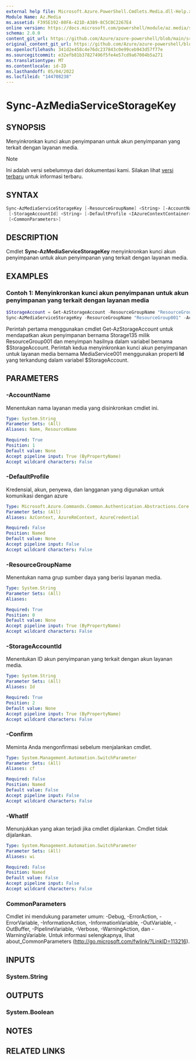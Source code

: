 ```yaml
---
external help file: Microsoft.Azure.PowerShell.Cmdlets.Media.dll-Help.xml
Module Name: Az.Media
ms.assetid: F395E192-80FA-421D-A389-8C5C0C2267E4
online version: https://docs.microsoft.com/powershell/module/az.media/sync-azmediaservicestoragekey
schema: 2.0.0
content_git_url: https://github.com/Azure/azure-powershell/blob/main/src/Media/Media/help/Sync-AzMediaServiceStorageKey.md
original_content_git_url: https://github.com/Azure/azure-powershell/blob/main/src/Media/Media/help/Sync-AzMediaServiceStorageKey.md
ms.openlocfilehash: 341d2e458c4e76dc237843c0e99ceb943d57f77e
ms.sourcegitcommit: e32efb81b37827496f5fe4e57cd9a67004b5a271
ms.translationtype: MT
ms.contentlocale: id-ID
ms.lasthandoff: 05/04/2022
ms.locfileid: "144708238"
---
```

# Sync-AzMediaServiceStorageKey

## SYNOPSIS
Menyinkronkan kunci akun penyimpanan untuk akun penyimpanan yang terkait dengan layanan media.

> [!NOTE]
>Ini adalah versi sebelumnya dari dokumentasi kami. Silakan lihat [versi terbaru](/powershell/module/az.media/sync-azmediaservicestoragekey) untuk informasi terbaru.

## SYNTAX

```powershell
Sync-AzMediaServiceStorageKey [-ResourceGroupName] <String> [-AccountName] <String>
 [-StorageAccountId] <String> [-DefaultProfile <IAzureContextContainer>] [-WhatIf] [-Confirm]
 [<CommonParameters>]
```

## DESCRIPTION
Cmdlet **Sync-AzMediaServiceStorageKey** menyinkronkan kunci akun penyimpanan untuk akun penyimpanan yang terkait dengan layanan media.

## EXAMPLES

### Contoh 1: Menyinkronkan kunci akun penyimpanan untuk akun penyimpanan yang terkait dengan layanan media

```powershell
$StorageAccount = Get-AzStorageAccount -ResourceGroupName "ResourceGroup001" -Name "Storage135"
Sync-AzMediaServiceStorageKey -ResourceGroupName "ResourceGroup001" -AccountName "MediasService001" -StorageAccountId $StorageAccount.Id
```

Perintah pertama menggunakan cmdlet Get-AzStorageAccount untuk mendapatkan akun penyimpanan bernama Storage135 milik ResourceGroup001 dan menyimpan hasilnya dalam variabel bernama $StorageAccount.
Perintah kedua menyinkronkan kunci akun penyimpanan untuk layanan media bernama MediaService001 menggunakan properti **Id** yang terkandung dalam variabel $StorageAccount.

## PARAMETERS

### -AccountName
Menentukan nama layanan media yang disinkronkan cmdlet ini.

```yaml
Type: System.String
Parameter Sets: (All)
Aliases: Name, ResourceName

Required: True
Position: 1
Default value: None
Accept pipeline input: True (ByPropertyName)
Accept wildcard characters: False
```

### -DefaultProfile
Kredensial, akun, penyewa, dan langganan yang digunakan untuk komunikasi dengan azure

```yaml
Type: Microsoft.Azure.Commands.Common.Authentication.Abstractions.Core.IAzureContextContainer
Parameter Sets: (All)
Aliases: AzContext, AzureRmContext, AzureCredential

Required: False
Position: Named
Default value: None
Accept pipeline input: False
Accept wildcard characters: False
```

### -ResourceGroupName
Menentukan nama grup sumber daya yang berisi layanan media.

```yaml
Type: System.String
Parameter Sets: (All)
Aliases:

Required: True
Position: 0
Default value: None
Accept pipeline input: True (ByPropertyName)
Accept wildcard characters: False
```

### -StorageAccountId
Menentukan ID akun penyimpanan yang terkait dengan akun layanan media.

```yaml
Type: System.String
Parameter Sets: (All)
Aliases: Id

Required: True
Position: 2
Default value: None
Accept pipeline input: True (ByPropertyName)
Accept wildcard characters: False
```

### -Confirm
Meminta Anda mengonfirmasi sebelum menjalankan cmdlet.

```yaml
Type: System.Management.Automation.SwitchParameter
Parameter Sets: (All)
Aliases: cf

Required: False
Position: Named
Default value: False
Accept pipeline input: False
Accept wildcard characters: False
```

### -WhatIf
Menunjukkan yang akan terjadi jika cmdlet dijalankan.
Cmdlet tidak dijalankan.

```yaml
Type: System.Management.Automation.SwitchParameter
Parameter Sets: (All)
Aliases: wi

Required: False
Position: Named
Default value: False
Accept pipeline input: False
Accept wildcard characters: False
```

### CommonParameters
Cmdlet ini mendukung parameter umum: -Debug, -ErrorAction, -ErrorVariable, -InformationAction, -InformationVariable, -OutVariable, -OutBuffer, -PipelineVariable, -Verbose, -WarningAction, dan -WarningVariable. Untuk informasi selengkapnya, lihat about_CommonParameters (http://go.microsoft.com/fwlink/?LinkID=113216).

## INPUTS

### System.String

## OUTPUTS

### System.Boolean

## NOTES

## RELATED LINKS
